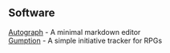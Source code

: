 ## Software
[Autograph](https://github.com/jameschip/Autograph) - A minimal markdown editor  
[Gumption](https://github.com/jameschip/gumption) - A simple initiative tracker for RPGs  



